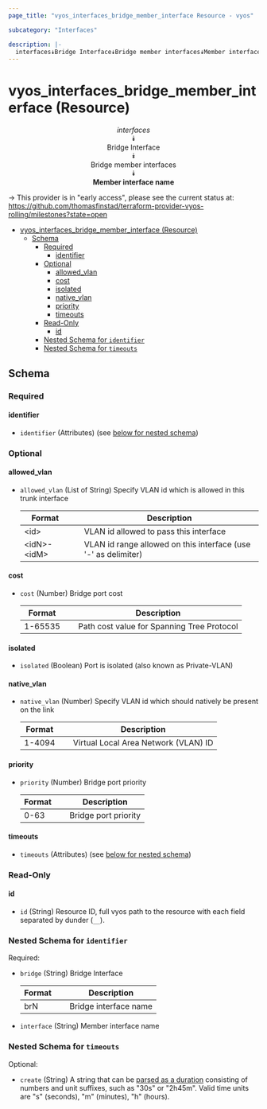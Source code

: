 ```yaml
---
page_title: "vyos_interfaces_bridge_member_interface Resource - vyos"

subcategory: "Interfaces"

description: |-
  interfaces⯯Bridge Interface⯯Bridge member interfaces⯯Member interface name
---
```


# vyos_interfaces_bridge_member_interface (Resource)
<center>

*interfaces*  
⯯  
Bridge Interface  
⯯  
Bridge member interfaces  
⯯  
**Member interface name**


</center>

-> This provider is in "early access", please see the current status at: https://github.com/thomasfinstad/terraform-provider-vyos-rolling/milestones?state=open

<!--TOC-->

- [vyos_interfaces_bridge_member_interface (Resource)](#vyos_interfaces_bridge_member_interface-resource)
  - [Schema](#schema)
    - [Required](#required)
      - [identifier](#identifier)
    - [Optional](#optional)
      - [allowed_vlan](#allowed_vlan)
      - [cost](#cost)
      - [isolated](#isolated)
      - [native_vlan](#native_vlan)
      - [priority](#priority)
      - [timeouts](#timeouts)
    - [Read-Only](#read-only)
      - [id](#id)
    - [Nested Schema for `identifier`](#nested-schema-for-identifier)
    - [Nested Schema for `timeouts`](#nested-schema-for-timeouts)

<!--TOC-->

<!-- schema generated by tfplugindocs -->
## Schema

### Required

#### identifier
- `identifier` (Attributes) (see [below for nested schema](#nestedatt--identifier))

### Optional

#### allowed_vlan
- `allowed_vlan` (List of String) Specify VLAN id which is allowed in this trunk interface

    |  Format       &emsp;|  Description                                                     |
    |---------------|------------------------------------------------------------------|
    |  &lt;id&gt;         &emsp;|  VLAN id allowed to pass this interface                          |
    |  &lt;idN&gt;-&lt;idM&gt;  &emsp;|  VLAN id range allowed on this interface (use &#39;-&#39; as delimiter)  |
#### cost
- `cost` (Number) Bridge port cost

    |  Format   &emsp;|  Description                                 |
    |-----------|----------------------------------------------|
    |  1-65535  &emsp;|  Path cost value for Spanning Tree Protocol  |
#### isolated
- `isolated` (Boolean) Port is isolated (also known as Private-VLAN)
#### native_vlan
- `native_vlan` (Number) Specify VLAN id which should natively be present on the link

    |  Format  &emsp;|  Description                           |
    |----------|----------------------------------------|
    |  1-4094  &emsp;|  Virtual Local Area Network (VLAN) ID  |
#### priority
- `priority` (Number) Bridge port priority

    |  Format  &emsp;|  Description           |
    |----------|------------------------|
    |  0-63    &emsp;|  Bridge port priority  |
#### timeouts
- `timeouts` (Attributes) (see [below for nested schema](#nestedatt--timeouts))

### Read-Only

#### id
- `id` (String) Resource ID, full vyos path to the resource with each field separated by dunder (`__`).

<a id="nestedatt--identifier"></a>
### Nested Schema for `identifier`

Required:

- `bridge` (String) Bridge Interface

    |  Format  &emsp;|  Description            |
    |----------|-------------------------|
    |  brN     &emsp;|  Bridge interface name  |
- `interface` (String) Member interface name


<a id="nestedatt--timeouts"></a>
### Nested Schema for `timeouts`

Optional:

- `create` (String) A string that can be [parsed as a duration](https://pkg.go.dev/time#ParseDuration) consisting of numbers and unit suffixes, such as &#34;30s&#34; or &#34;2h45m&#34;. Valid time units are &#34;s&#34; (seconds), &#34;m&#34; (minutes), &#34;h&#34; (hours).
